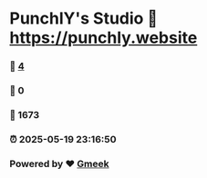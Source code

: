 # PunchlY's Studio :link: https://punchly.website 
### :page_facing_up: [4](https://punchly.website/tag.html) 
### :speech_balloon: 0 
### :hibiscus: 1673 
### :alarm_clock: 2025-05-19 23:16:50 
### Powered by :heart: [Gmeek](https://github.com/Meekdai/Gmeek)
